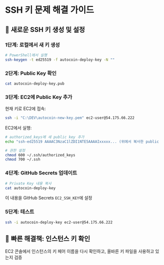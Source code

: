 # SSH 키 문제 해결 가이드

## 🔑 새로운 SSH 키 생성 및 설정

### 1단계: 로컬에서 새 키 생성
```bash
# PowerShell에서 실행
ssh-keygen -t ed25519 -f autocoin-deploy-key -N ""
```

### 2단계: Public Key 확인
```bash
cat autocoin-deploy-key.pub
```

### 3단계: EC2에 Public Key 추가
현재 키로 EC2에 접속:
```bash
ssh -i "C:\DEV\autocoin-new-key.pem" ec2-user@54.175.66.222
```

EC2에서 실행:
```bash
# authorized_keys에 새 public key 추가
echo "ssh-ed25519 AAAAC3NzaC1lZDI1NTE5AAAAIxxxxx... (위에서 복사한 public key)" >> ~/.ssh/authorized_keys

# 권한 설정
chmod 600 ~/.ssh/authorized_keys
chmod 700 ~/.ssh
```

### 4단계: GitHub Secrets 업데이트
```bash
# Private Key 내용 복사
cat autocoin-deploy-key
```
이 내용을 GitHub Secrets `EC2_SSH_KEY`에 설정

### 5단계: 테스트
```bash
ssh -i autocoin-deploy-key ec2-user@54.175.66.222
```

## 🚀 빠른 해결책: 인스턴스 키 확인

EC2 콘솔에서 인스턴스의 키 페어 이름을 다시 확인하고,
올바른 키 파일을 사용하고 있는지 검증
